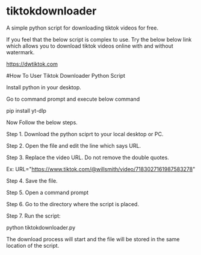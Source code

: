 # tiktokdownloader
A simple python script for downloading tiktok videos for free.

If you feel that the below script is complex to use. Try the below below link which allows you to download tiktok videos online with and without watermark.

https://dwtiktok.com

#How To User Tiktok Downloader Python Script

Install python in your desktop.

Go to command prompt and execute below command

pip install yt-dlp

Now Follow the below steps.

Step 1. Download the python sciprt to your local desktop or PC.

Step 2. Open the file and edit the line which says URL.

Step 3. Replace the video URL. Do not remove the double quotes.

  Ex: URL="https://www.tiktok.com/@willsmith/video/7183027161987583278"
  
Step 4. Save the file.

Step 5. Open a command prompt

Step 6. Go to the directory where the script is placed.

Step 7. Run the script:

  python tiktokdownloader.py
  
The download process will start and the file will be stored in the same location of the script.
  

